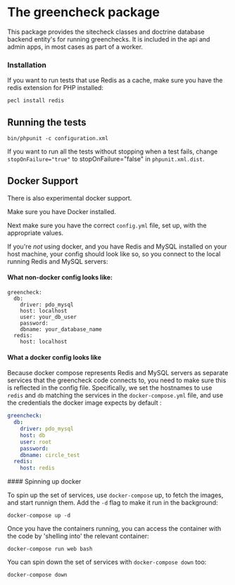 # The greencheck package

This package provides the sitecheck classes and doctrine database backend entity's for running greenchecks.
It is included in the api and admin apps, in most cases as part of a worker.

### Installation

If you want to run tests that use Redis as a cache, make sure you have the redis extension for PHP installed:

```
pecl install redis
```

## Running the tests

```
bin/phpunit -c configuration.xml
```

If you want to run all the tests without stopping when a test fails, change `stopOnFailure="true"` to stopOnFailure="false" in `phpunit.xml.dist`.

## Docker Support

There is also experimental docker support.

Make sure you have Docker installed.

Next make sure you have the correct `config.yml` file, set up, with the appropriate values.

If you're _not_ using docker, and you have Redis and MySQL installed on your host machine, your config should look like so, so you connect to the local running Redis and MySQL servers:

#### What non-docker config looks like:

```
greencheck:
  db:
    driver: pdo_mysql
    host: localhost
    user: your_db_user
    password:
    dbname: your_database_name
  redis:
    host: localhost
```

#### What a docker config looks like

Because docker compose represents Redis and MySQL servers as separate services that the greencheck code connects to, you need to make sure this is reflected in the config file. Specifically, we set the hostnames to use `redis` and `db` matching the services in the `docker-compose.yml` file, and use the credentials the docker image expects by default :

```yaml
greencheck:
  db:
    driver: pdo_mysql
    host: db
    user: root
    password:
    dbname: circle_test
  redis:
    host: redis
```

#### Spinning up docker

To spin up the set of services, use `docker-compose` up, to fetch the images, and start runnign them. Add the `-d` flag to make it run in the background:

```
docker-compose up -d
```

Once you have the containers running, you can access the container with the code by 'shelling into' the relevant container:

```
docker-compose run web bash
```

You can spin down the set of services with `docker-compose down` too:

```
docker-compose down
```
